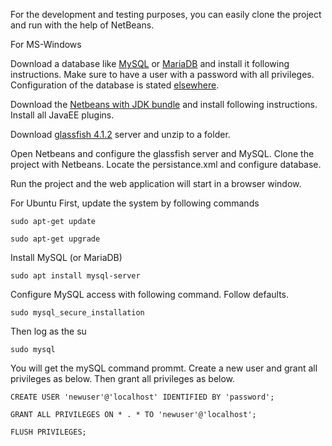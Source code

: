 For the development and testing purposes, you can easily clone the project and run with the help of NetBeans.

For MS-Windows

Download a database like [MySQL](https://dev.mysql.com/downloads/mysql/) or [MariaDB](https://downloads.mariadb.org/) and install it following instructions. Make sure to have a user with a password with all privileges. Configuration of the database is stated [elsewhere](https://github.com/hmislk/hmis/wiki/Database-Configuration).

Download the [Netbeans with JDK bundle](https://www.oracle.com/technetwork/java/javase/downloads/jdk-netbeans-jsp-3413139-esa.html) and install following instructions. Install all JavaEE plugins.

Download [glassfish 4.1.2](http://download.oracle.com/glassfish/4.1.2/release/glassfish-4.1.2.zip) server and unzip to a folder. 

Open Netbeans and configure the glassfish server and MySQL. Clone the project with Netbeans. Locate the persistance.xml and configure database. 

Run the project and the web application will start in a browser window.

For Ubuntu
First, update the system by following commands


`sudo apt-get update`

`sudo apt-get upgrade`


Install MySQL (or MariaDB)

`sudo apt install mysql-server`

Configure MySQL access with following command. Follow defaults.

`sudo mysql_secure_installation`

Then log as the su

`sudo mysql`

You will get the mySQL command prommt. Create a new user and grant all privileges as below. Then grant all privileges as below.

`CREATE USER 'newuser'@'localhost' IDENTIFIED BY 'password';`

`GRANT ALL PRIVILEGES ON * . * TO 'newuser'@'localhost';`

`FLUSH PRIVILEGES;`






